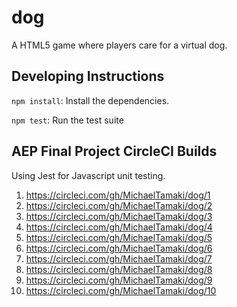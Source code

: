 # dog

A HTML5 game where players care for a virtual dog.

## Developing Instructions

`npm install`: Install the dependencies.

`npm test`: Run the test suite

## AEP Final Project CircleCI Builds

Using Jest for Javascript unit testing.

1. https://circleci.com/gh/MichaelTamaki/dog/1
2. https://circleci.com/gh/MichaelTamaki/dog/2
3. https://circleci.com/gh/MichaelTamaki/dog/3
4. https://circleci.com/gh/MichaelTamaki/dog/4
5. https://circleci.com/gh/MichaelTamaki/dog/5
6. https://circleci.com/gh/MichaelTamaki/dog/6
7. https://circleci.com/gh/MichaelTamaki/dog/7
8. https://circleci.com/gh/MichaelTamaki/dog/8
9. https://circleci.com/gh/MichaelTamaki/dog/9
10. https://circleci.com/gh/MichaelTamaki/dog/10

